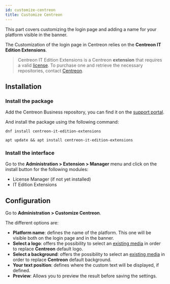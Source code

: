 ```yaml
---
id: customize-centreon
title: Customize Centreon
---
```


This part covers customizing the login page and adding a name for your platform visible in the banner.

The Customization of the login page in Centreon relies on the **Centreon IT Edition Extensions**.

> Centreon IT Edition Extensions is a Centreon **extension** that requires a valid [license](../administration/licenses.md).
> To purchase one and retrieve the necessary repositories, contact [Centreon](mailto:sales@centreon.com).

## Installation

### Install the package

Add the Centreon Business repository, you can find it on the
[support portal](https://support.centreon.com/hc/en-us/categories/10341239833105-Repositories).

And install the package using the following command:

<Tabs groupId="sync">
<TabItem value="Alma / RHEL / Oracle Linux 8 or 9" label="Alma / RHEL / Oracle Linux">

``` shell
dnf install centreon-it-edition-extensions
```

</TabItem>
<TabItem value="Debian 11" label="Debian 11">

```shell
apt update && apt install centreon-it-edition-extensions
```

</TabItem>
</Tabs>

### Install the interface

Go to the **Administration > Extension > Manager** menu and click on the install button for the following modules:

- License Manager (if not yet installed)
- IT Edition Extensions

## Configuration

Go to **Administration > Customize Centreon**.

The different options are:

- **Platform name**: defines the name of the platform. This one will be visible both on the login page and in the banner.
- **Select a logo**: offers the possibility to select an [existing media](./parameters/medias.md) in order to replace **Centreon** default logo.
- **Select a background**: offers the possibility to select an [existing media](./parameters/medias.md) in order to replace **Centreon** default background.
- **Your text position**: defines where the custom text will be displayed, if defined.
- **Preview**: Allows you to preview the result before saving the settings.